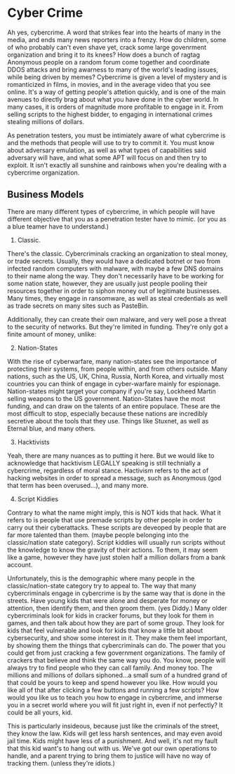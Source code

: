 # Cyber Crime 

Ah yes, cybercrime. A word that strikes fear into the hearts of many in the media, and ends many news reporters into a frenzy. How do children, some of who probably can't even shave yet, crack some large govenrment organization and bring it to its knees? How does a bunch of ragtag Anonymous people on a random forum come together and coordinate DDOS attacks and bring awarness to many of the world's leading issues, while being driven by memes? Cybercrime is given a level of mystery and is romanticized in films, in movies, and in the average video that you see online. It's a way of getting people's attetion quickly, and is one of the main avenues to directly brag about what you have done in the cyber world. In many cases, it is orders of magnitude more profitable to engage in it. From selling scripts to the highest bidder, to engaging in international crimes stealing millions of dollars. 


As penetration testers, you must be intimiately aware of what cybercrime is and the methods that people will use to try to commit it. You must know about adversary emulation, as well as what types of capabilities said adversary will have, and what some APT will focus on and then try to exploit. It isn't exactly all sunshine and rainbows when you're dealing with a cybercrime organization.

## Business Models

There are many different types of cybercrime, in which people will have different objective that you as a penetration tester have to mimic. (or you as a blue teamer have to understand.)

1. Classic.

There's the classic. Cybercriminals cracking an organization to steal money, or trade secrets. Usually, they would have a dedicated botnet or two from infected random computers with malware, with maybe a few DNS domains to their name along the way. They don't necessarily have to be working for some nation state, however, they are usually just people pooling their resources together in order to siphon money out of legitimate businesses. Many times, they engage in ransomware, as well as steal credentials as well as trade secrets on many sites such as PasteBin.  

Additionally, they can create their own malware, and very well pose a threat to the security of networks. But they're limited in funding. They're only got a finite amount of money, unlike:

2. Nation-States

With the rise of cyberwarfare, many nation-states see the importance of protecting their systems, from people within, and from others outside. Many nations, such as the US, UK, China, Russia, North Korea, and virtually most countries you can think of engage in cyber-warfare mainly for espionage. Nation-states might target your company if you're say, Lockheed Martin selling weapons to the US government. Nation-States have the most funding, and can draw on the talents of an entire populace. These are the most difficult to stop, especially because these nations are incredibly secretive about the tools that they use. Things like Stuxnet, as well as Eternal blue, and many others.

3. Hacktivists

Yeah, there are many nuances as to putting it here. But we would like to acknowledge that hacktivism LEGALLY speaking is still technially a cybercrime, regardless of moral stance. Hactivism refers to the act of hacking websites in order to spread a message, such as Anonymous (god that term has been overused...), and many more.  

4. Script Kiddies

Contrary to what the name might imply, this is NOT kids that hack. What it refers to is people that use premade scripts by other people in order to carry out their cyberattacks. These scripts are deveoped by people that are far more talented than them. (maybe people belonging into the classic/nation state category). Script kiddies will usually run scripts without the knowledge to know the gravity of their actions. To them, it may seem like a game, however they have just stolen half a million dollars from a bank account. 

Unfortunately, this is the demographic where many people in the classic/nation-state category try to appeal to. The way that many cybercriminals engage in cybercrime is by the same way that is done in the streets. Have young kids that were alone and desperate for money or attention, then identify them, and then groom them.  (yes Diddy.) Many older cybercriminals look for kids in cracker forums, but they look for them in games, and then talk about how they are part of some group. They look for kids that feel vulnerable and look for kids that know a little bit about cybersecurity, and show some interest in it. They make them feel important, by showing them the things that cybercriminals can do. The power that you could get from just cracking a few government organizations. The family of crackers that believe and think the same way you do. You know, people will always try to find people who they can call family. And money too. The millions and millions of dollars siphoned...a small sum of a hundred grand of that could be yours to keep and spend however you like. How would you like all of that after clicking a few buttons and running a few scripts? How would you like us to teach you how to engage in cybercrime, and immerse you in a secret world where you will fit just right in, even if not perfectly? It could be all yours, kid. 

This is particularly insideous, because just like the criminals of the street, they know the law. Kids will get less harsh sentences, and may even avoid jail time. Kids might have less of a punishment. And well, it's not my fault that this kid want's to hang out with us. We've got our own operations to handle, and a parent trying to bring them to justice will have no way of tracking them. (unless they're idiots.) 
